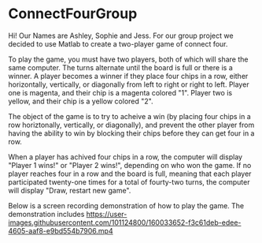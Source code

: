 # ConnectFourGroup
Hi! Our Names are Ashley, Sophie and Jess. For our group project we decided to use Matlab to create a two-player game of connect four. 

To play the game, you must have two players, both of which will share the same computer. The turns alternate until the board is full or there is a winner. A player becomes a winner if they place four chips in a row, either horizontally, vertically, or diagonally from left to right or right to left.
Player one is magenta, and their chip is a magenta colored "1".
Player two is yellow, and their chip is a yellow colored "2".

The object of the game is to try to acheive a win (by placing four chips in a row horiztonally, vertically, or diagonally), and prevent the other player from having the ability to win by blocking their chips before they can get four in a row. 

When a player has achived four chips in a row, the computer will display "Player 1 wins!" or "Player 2 wins!", depending on who won the game.
If no player reaches four in a row and the board is full, meaning that each player participated twenty-one times for a total of fourty-two turns, the computer will display "Draw, restart new game".

Below is a screen recording demonstration of how to play the game. The demonstration includes 
https://user-images.githubusercontent.com/101124800/160033652-f3c61deb-edee-4605-aaf8-e9bd554b7906.mp4
